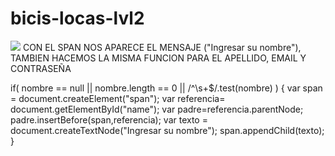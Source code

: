 # bicis-locas-lvl2

![](http://2.1m.yt/oLTRLLm.jpg)
CON EL SPAN NOS APARECE EL MENSAJE ("Ingresar su nombre"), TAMBIEN HACEMOS LA MISMA FUNCION PARA EL 
APELLIDO, EMAIL Y CONTRASEÑA

  if( nombre == null || nombre.length == 0 || /^\s+$/.test(nombre) ) {
        var span = document.createElement("span");
        var referencia= document.getElementById("name");
        var padre=referencia.parentNode;
        padre.insertBefore(span,referencia);
        var texto = document.createTextNode("Ingresar su nombre");
        span.appendChild(texto);
    }
